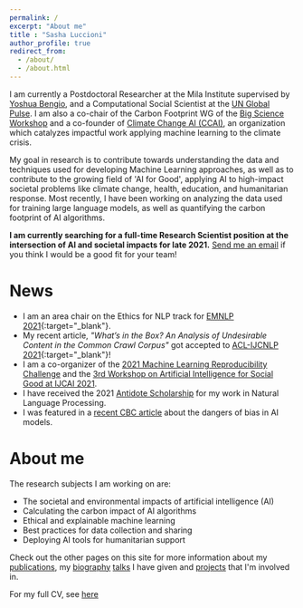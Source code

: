 ```yaml
---
permalink: /
excerpt: "About me"
title : "Sasha Luccioni"
author_profile: true
redirect_from: 
  - /about/
  - /about.html
---
```


I am currently a Postdoctoral Researcher at the Mila Institute supervised by [Yoshua Bengio](https://yoshuabengio.org/), and a Computational Social Scientist at the [UN Global Pulse](https://www.unglobalpulse.org/). I am also a co-chair of the Carbon Footprint WG of the [Big Science Workshop](https://bigscience.huggingface.co/) and a co-founder of [Climate Change AI (CCAI)](https://www.climatechange.ai/), an organization which catalyzes impactful work applying machine learning to the climate crisis. 

My goal in research is to contribute towards understanding the data and techniques used for developing Machine Learning approaches, as well as to contribute to the growing field of 'AI for Good', applying AI to high-impact societal problems like climate change, health, education, and humanitarian response. Most recently, I have been working on analyzing the data used for training large language models, as well as quantifying the carbon footprint of AI algorithms.

**I am currently searching for a full-time Research Scientist position at the intersection of AI and societal impacts for late 2021.** [Send me an email](mailto:sasha.luccioni@mila.quebec) if you think I would be a good fit for your team!


News
======
* I am an area chair on the Ethics for NLP track for [EMNLP 2021](https://2021.emnlp.org/){:target="_blank"}.
* My recent article, *"What’s in the Box? An Analysis of Undesirable Content in the Common Crawl Corpus"* got accepted to [ACL-IJCNLP 2021](https://2021.aclweb.org/){:target="_blank"}!
* I am a co-organizer of the [2021 Machine Learning Reproducibility Challenge](https://paperswithcode.com/rc2020) and the [3rd Workshop on Artificial Intelligence for Social Good at IJCAI 2021](https://amulyayadav.github.io/AI4SG2021/).
* I have received the 2021 [Antidote Scholarship](https://mila.quebec/en/the-2021-antidote-scholarship-awarded-to-sasha-luccioni/) for my work in Natural Language Processing.
* I was featured in a [recent CBC article](https://www.cbc.ca/news/science/artificial-intelligence-racism-bias-1.6027150) about the dangers of bias in AI models.

About me
======

The research subjects I am working on are:
* The societal and environmental impacts of artificial intelligence (AI)
* Calculating the carbon impact of AI algorithms
* Ethical and explainable machine learning
* Best practices for data collection and sharing
* Deploying AI tools for humanitarian support

Check out the other pages on this site for more information about my [publications](https://sashavor.github.io/publications/), my [biography](https://sashavor.github.io/biography/) [talks](https://sashavor.github.io/talks/) I have given and [projects](https://sashavor.github.io/projects/) that I'm involved in.

For my full CV, see [here](https://sashavor.github.io/cv/)

